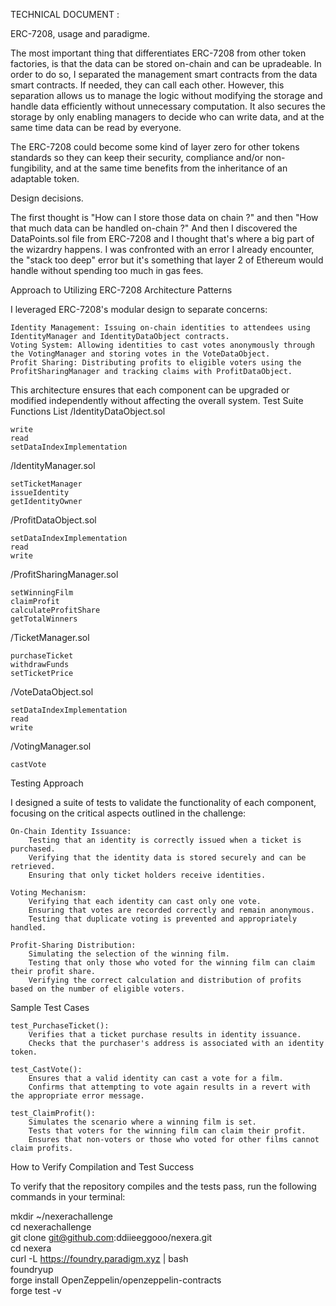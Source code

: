 TECHNICAL DOCUMENT :

ERC-7208, usage and paradigme.

The most important thing that differentiates ERC-7208 from other token factories, is that the data can be stored on-chain and can be upradeable. In order to do so, I separated the management smart contracts from the data smart contracts. If needed, they can call each other. However, this separation allows us to manage the logic without modifying the storage and handle data efficiently without unnecessary computation.
It also secures the storage by only enabling managers to decide who can write data, and at the same time data can be read by everyone.

The ERC-7208 could become some kind of layer zero for other tokens standards so they can keep their security, compliance and/or non-fungibility, and at the same time benefits from the inheritance of an adaptable token.

Design decisions.

The first thought is "How can I store those data on chain ?" and then "How that much data can be handled on-chain ?" And then I discovered the DataPoints.sol file from ERC-7208 and I thought that's where a big part of the wizardry happens. I was confronted with an error I already encounter, the "stack too deep" error but it's something that layer 2 of Ethereum would handle without spending too much in gas fees.

Approach to Utilizing ERC-7208 Architecture Patterns

I leveraged ERC-7208's modular design to separate concerns:

    Identity Management: Issuing on-chain identities to attendees using IdentityManager and IdentityDataObject contracts.
    Voting System: Allowing identities to cast votes anonymously through the VotingManager and storing votes in the VoteDataObject.
    Profit Sharing: Distributing profits to eligible voters using the ProfitSharingManager and tracking claims with ProfitDataObject.

This architecture ensures that each component can be upgraded or modified independently without affecting the overall system.
Test Suite
Functions List
/IdentityDataObject.sol

    write
    read
    setDataIndexImplementation

/IdentityManager.sol

    setTicketManager
    issueIdentity
    getIdentityOwner

/ProfitDataObject.sol

    setDataIndexImplementation
    read
    write

/ProfitSharingManager.sol

    setWinningFilm
    claimProfit
    calculateProfitShare
    getTotalWinners

/TicketManager.sol

    purchaseTicket
    withdrawFunds
    setTicketPrice

/VoteDataObject.sol

    setDataIndexImplementation
    read
    write

/VotingManager.sol

    castVote

Testing Approach

I designed a suite of tests to validate the functionality of each component, focusing on the critical aspects outlined in the challenge:

    On-Chain Identity Issuance:
        Testing that an identity is correctly issued when a ticket is purchased.
        Verifying that the identity data is stored securely and can be retrieved.
        Ensuring that only ticket holders receive identities.

    Voting Mechanism:
        Verifying that each identity can cast only one vote.
        Ensuring that votes are recorded correctly and remain anonymous.
        Testing that duplicate voting is prevented and appropriately handled.

    Profit-Sharing Distribution:
        Simulating the selection of the winning film.
        Testing that only those who voted for the winning film can claim their profit share.
        Verifying the correct calculation and distribution of profits based on the number of eligible voters.

Sample Test Cases

    test_PurchaseTicket():
        Verifies that a ticket purchase results in identity issuance.
        Checks that the purchaser's address is associated with an identity token.

    test_CastVote():
        Ensures that a valid identity can cast a vote for a film.
        Confirms that attempting to vote again results in a revert with the appropriate error message.

    test_ClaimProfit():
        Simulates the scenario where a winning film is set.
        Tests that voters for the winning film can claim their profit.
        Ensures that non-voters or those who voted for other films cannot claim profits.

How to Verify Compilation and Test Success

To verify that the repository compiles and the tests pass, run the following commands in your terminal:

mkdir ~/nexerachallenge  
cd nexerachallenge  
git clone git@github.com:ddiieeggooo/nexera.git  
cd nexera  
curl -L https://foundry.paradigm.xyz | bash  
foundryup  
forge install OpenZeppelin/openzeppelin-contracts  
forge test -v  
